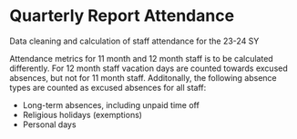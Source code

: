 # Quarterly Report Attendance
Data cleaning and calculation of staff attendance for the 23-24 SY

Attendance metrics for 11 month and 12 month staff is to be calculated differently. For 12 month staff vacation days are counted towards excused absences, but not for 11 month staff. Additonally, the following absence types are counted as excused absences for all staff: 

- Long-term absences, including unpaid time off
- Religious holidays (exemptions)
- Personal days
